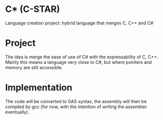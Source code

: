 # C* (C-STAR)
Language creation project: hybrid language that merges C, C++ and C#

Project
=======
The idea is merge the ease of use of C# with the expressability of C, C++. Mainly this 
means a language very close to C#, but where pointers and memory are still accessible.

Implementation
==============
The code will be converted to GAS syntax, the assembly will then be compiled by gcc 
(for now, with the intention of writing the assembler eventually).
